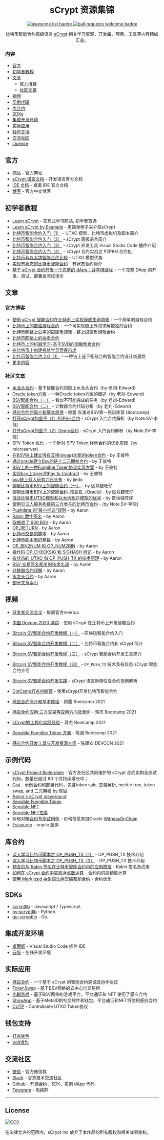 <div align="center">
  <h1 align="center">sCrypt 资源集锦</h1>
  <p align="center">
    <a href="https://github.com/sindresorhus/awesome">
      <img alt="awesome list badge" src="https://cdn.rawgit.com/sindresorhus/awesome/d7305f38d29fed78fa85652e3a63e154dd8e8829/media/badge.svg">
    </a>
    <a href="http://makeapullrequest.com">
      <img alt="pull requests welcome badge" src="https://img.shields.io/badge/PRs-welcome-brightgreen.svg?style=flat">
    </a>
  </p>
  
  <p align="center">比特币智能合约高级语言 <a href="https://scrypt.io">sCrypt</a> 相关学习资源、开发库、项目、工具等内容精编汇总。</p>
  
</div>

### 内容

- [官方](#官方)
- [初学者教程](#初学者教程)
- [文章](#文章)
  - [官方博客](#官方博客)
  - [社区文章](#社区文章)
- [视频](#视频)
- [示例代码](#示例代码)
- [库合约](#库合约)
- [SDKs](#sdks)
- [集成开发环境](#集成开发环境)
- [实际应用](#实际应用)
- [钱包支持](#钱包支持)
- [交流社区](#交流社区)
- [License](#license)


## 官方

- [网站](https://scrypt.io) - 官方网址
- [sCrypt 语言文档](https://scryptdoc.readthedocs.io/zh_CN/latest/syntax.html) - 开发语言官方文档
- [IDE 文档](https://scrypt-ide.readthedocs.io/zh_CN/latest/index.html) - 桌面 IDE 官方文档
- [博客](https://blog.csdn.net/freedomhero) - 官方中文博客

## 初学者教程

- [Learn sCrypt](https://learn.scrypt.io/?lang=zh) - 交互式学习网站, 初学者首选
- [Learn sCrypt by Example](https://by-example.scrypt.io) - 用简单例子来介绍sCrypt
- [比特币智能合约入门（1）](https://blog.csdn.net/freedomhero/article/details/106801904) - UTXO 模型、比特币虚拟机及脚本简介
- [比特币智能合约入门（2）](https://blog.csdn.net/freedomhero/article/details/107104952) - sCrypt 高级语言简介
- [比特币智能合约入门（3）](https://blog.csdn.net/freedomhero/article/details/107127341) - sCrypt 开发工具 Visual Studio Code 插件介绍
- [比特币智能合约入门（4）](https://blog.csdn.net/freedomhero/article/details/107235041) - sCrypt 合约实战之 P2PKH 合约化
-  [比特币与以太坊智能合约比较](https://blog.csdn.net/freedomhero/article/details/117924646) - UTXO 模型优势
- [实现有状态的比特币智能合约](https://blog.csdn.net/freedomhero/article/details/107307306) - 有状态合约简介
-  [基于 sCrypt 合约开发一个完整的 dApp：井字棋游戏](https://blog.csdn.net/freedomhero/article/details/115419901) - 一个完整 DApp 的开发、测试、部署全流程演示


## 文章

### 官方博客

- [使用 sCrypt 智能合约在比特币上实现康威生命游戏](https://blog.csdn.net/freedomhero/article/details/111152834) - 一个简单的游戏合约
- [比特币上的数独游戏合约](https://blog.csdn.net/freedomhero/article/details/112758212) - 一个可实现链上外包求解数独的合约
- [比特币网络上公平的掷硬币游戏](https://blog.csdn.net/freedomhero/article/details/114257034) - 链上掷硬币游戏合约
- [比特币网络上的拍卖合约](https://blog.csdn.net/freedomhero/article/details/114638176) 
- [比特币上的机器学习-基于SVD的图像售卖合约](https://blog.csdn.net/freedomhero/article/details/115856795)
- [在比特币上构建机器学习竞赛市场](https://blog.csdn.net/freedomhero/article/details/119204702)
- [比特币智能合约 2.0（1）](https://blog.csdn.net/freedomhero/article/details/115862217) - 一种链上链下相结合的智能合约设计新思路
- [更多内容](https://blog.csdn.net/freedomhero)

### 社区文章

- [水龙头合约](https://blog.csdn.net/Edward_sv/article/details/109119838) - 基于智能合约的链上水龙头合约（by 老刘-Edward）
- [Oracle token方案](https://blog.csdn.net/Edward_sv/article/details/110977950) - 一种Oracle token方案的概述（by 老刘-Edward)
- [BSV智能合约（一）](https://blog.csdn.net/Edward_sv/article/details/106688515) - 看似不可能完成的任务（by 老刘-Edward)
- [BSV智能合约（二）](https://blog.csdn.net/Edward_sv/article/details/106688661) - 计数器合约代码分析（by 老刘-Edward)
- [感应合约的简介和基本原理](https://gulu-dev.com/post/2021/2021-05-01-sensible-intro) - 顾露 东澳岛BSV第一届训练营 (Bootcamp)
- [打开sCrypt的盒子（1）P2PKH合约](https://blog.csdn.net/weixin_47461167/article/details/108368848?spm=1001.2014.3001.5501) - sCrypt 入门合约解析（by Note.SV-李龍）
-  [打开sCrypt的盒子（2）Demo合约](https://blog.csdn.net/weixin_47461167/article/details/108390203?spm=1001.2014.3001.5501) - sCrypt 入门合约解析（by Note.SV-李龍）
-  [SPV Token 优化](https://powping.com/posts/28182efcc5b7ea2bf726e56599d58deb19b8b3933782e4174ce1af03e09cd359/comments/2e3545f5365472f33f01826c06a173dd394a326811deed3eacecc8e8917c273f#_2e3545f5365472f33f01826c06a173dd394a326811deed3eacecc8e8917c273f) - 一个针对 SPV Token 样例合约的优化实现（by microserver）
-  [在BSV链上建立带有互换(swap)功能的token合约](https://zhuanlan.zhihu.com/p/312024053) - by 王彼特
-  [通过oracle建立Bsv的链上二元期权合约](https://zhuanlan.zhihu.com/p/276215975) - by 王彼特
-  [BSV上的一种Fungible Token协议实现方案](https://zhuanlan.zhihu.com/p/349992213) - by 王彼特
-  [实现bsv上token的Pay to Contract](https://zhuanlan.zhihu.com/p/335212771) - by 王彼特
-  [bsv链上双人玩剪刀石头布](https://blog.csdn.net/jiedo/article/details/111187530) - by jiedo
-  [聊聊比特币BSV上的智能合约（一）](https://zhuanlan.zhihu.com/p/352208466) - by 区块链旺仔
-  [聊聊比特币BSV上的智能合约-预言机（Oracle)](https://zhuanlan.zhihu.com/p/356192260) - by 区块链旺仔
-  [浅谈比特币UTXO模型和以太坊账户模型的优劣](https://zhuanlan.zhihu.com/p/264882173) - by 区块链旺仔
-  [使用见证人服务构建第三方参与的比特币合约](https://blog.csdn.net/weixin_47461167/article/details/117662439) - (by Note.SV-李龍)
- [Pushdata 的“最小推送”规则](https://aaron67.cc/2022/02/06/pushdata-minimal-push-rule/) - by Aaron
- [Rabin 数字签名](https://aaron67.cc/2021/07/10/rabin-signatures/) - by Aaron
- [我被盗了 600 BSV](https://aaron67.cc/2020/11/08/lost-600-bsv/) - by Aaron
- [OP_RETURN](https://aaron67.cc/2018/12/31/bitcoin-transaction-null-data/) - by Aaron
- [比特币交易的脚本](https://aaron67.cc/2018/12/26/bitcoin-transaction-script/) - by Aaron
- [比特币脚本里的整数](https://aaron67.cc/2022/02/07/numbers-in-bsv-script/) - by Aaron
- [OP_BIN2NUM 和 OP_NUM2BIN](https://aaron67.cc/2022/02/08/bsv-opcode-bin2num-num2bin/) - by Aaron
- [操作码 OP_CHECKSIG 和 SIGHASH 标记](https://aaron67.cc/2022/02/28/bsv-opcode-checksig-and-sighash-flags/) - by Aaron
- [有状态的 UTXO 和 OP_PUSH_TX 的技术原理](https://aaron67.cc/2022/03/06/bsv-stateful-utxo-and-op-push-tx/) - by Aaron
- [BSV 交易签名相关的技术名词](https://aaron67.cc/2022/03/09/technical-terms-related-to-bsv-transaction-signature/) - by Aaron
- [计数器合约详解](https://aaron67.cc/2022/03/11/bsv-smart-contract-counter-detailed-explanation/) - by Aaron
- [水龙头合约](https://aaron67.cc/2022/03/13/bsv-smart-contract-faucet/) - by Aaron
- [部分文章索引](https://wiki.bsv.info/scrypt)

## 视频

- [开发者交流会议](https://space.bilibili.com/1294122227/channel/seriesdetail?sid=538938) - 每周官方meetup
- [中国 Devcon 2020 演讲](https://www.bilibili.com/video/BV1yT4y1L7gx) - 使用 sCrypt 在比特币上开发智能合约
- [Bitcoin SV智能合约开发教程（一）](https://live.csdn.net/v/145948?ops_request_misc=%257B%2522request%255Fid%2522%253A%2522162877393716780255210029%2522%252C%2522scm%2522%253A%252220140713.130102334.pc%255Fvideo.%2522%257D&request_id=162877393716780255210029&biz_id=&utm_medium=distribute.pc_search_result.none-task-short_video-2~video~first_rank_v2~rank_v29-8-145948.nonecase&utm_term=bitcoin+sv) - 区块链智能合约入门
- [Bitcoin SV智能合约开发教程（二）](https://live.csdn.net/v/146834?ops_request_misc=%257B%2522request%255Fid%2522%253A%2522162877393716780255210029%2522%252C%2522scm%2522%253A%252220140713.130102334.pc%255Fvideo.%2522%257D&request_id=162877393716780255210029&biz_id=&utm_medium=distribute.pc_search_result.none-task-short_video-2~video~first_rank_v2~rank_v29-11-146834.nonecase&utm_term=bitcoin+sv) - 比特币智能合约和 sCrypt 简介
- [Bitcoin SV智能合约开发教程（三）](https://live.csdn.net/v/148403?ops_request_misc=%257B%2522request%255Fid%2522%253A%2522162877393716780255210029%2522%252C%2522scm%2522%253A%252220140713.130102334.pc%255Fvideo.%2522%257D&request_id=162877393716780255210029&biz_id=&utm_medium=distribute.pc_search_result.none-task-short_video-2~video~first_rank_v2~rank_v29-10-148403.nonecase&utm_term=bitcoin+sv) - sCrypt 智能合约开发工具简介
- [Bitcoin SV智能合约开发教程（四）](https://live.csdn.net/v/156027?ops_request_misc=%257B%2522request%255Fid%2522%253A%2522162877393716780255210029%2522%252C%2522scm%2522%253A%252220140713.130102334.pc%255Fvideo.%2522%257D&request_id=162877393716780255210029&biz_id=&utm_medium=distribute.pc_search_result.none-task-short_video-2~video~first_rank_v2~rank_v29-13-156027.nonecase&utm_term=bitcoin+sv) - `OP_PUSH_TX` 技术及有状态 sCrypt 智能合约介绍
- [Bitcoin SV智能合约开发实践](https://www.bilibili.com/video/BV1EZ4y1F7r7?p=8) - sCrypt 语言新特性及合约范例解析
- [DotCamp打点创新营](https://www.bilibili.com/video/BV1kr4y1c76Y?share_source=copy_web) - 使用sCrypt开发比特币智能合约

- [感应合约简介和基本原理](https://www.bilibili.com/video/BV1EZ4y1F7r7?p=10) - 顾露 Bootcamp 2021
- [感应合约应用:三方交易等应用方向及案例](https://www.bilibili.com/video/BV1EZ4y1F7r7?p=12) - 蒋杰 Bootcamp 2021
- [sCrypt的工程化实践经验](https://www.bilibili.com/video/BV1EZ4y1F7r7?p=9) - 蒋杰 Bootcamp 2021
- [Sensible Fungible Token 方案](https://www.bilibili.com/video/BV1EZ4y1F7r7?p=11) - 陈诚 Bootcamp 2021
- [感应合约开发工具与开发资源介绍](https://www.bilibili.com/video/BV1H34y197kX) - 陈耀欢 DEVCON 2021

## 示例代码

- [sCrypt Project Boilerplate](https://github.com/sCrypt-Inc/boilerplate) - 官方及社区共同维护的 sCrypt 合约实例及测试代码，数量已超过 80 个并持续增长中；
- [Gist](https://gist.github.com/ccoincash) - 示例合约和部署代码，包含token sale, 交易解析, merkle tree, token swap, and 二元期权 by 陈诚
- [Aaron's sCrypt playground](https://github.com/gitzhou/scrypt-playground)
- [Sensible Fungible Token](https://github.com/sensible-contract/token_sensible)
- [Sensible NFT](https://github.com/sensible-contract/nft)
- [Sensible NFT拍卖](https://github.com/sensible-contract/nft-auction-js)
- 价格对赌[合约](https://github.com/gitzhou/scrypt-playground/blob/master/contracts/price-bet.scrypt)及[测试用例](https://github.com/gitzhou/scrypt-playground/blob/master/tests/js/price-bet.scrypttest.js) - 价格信息来自Oracle [WitnessOnChain](https://witnessonchain.com/#exchange-rates)
- [Evisource](https://github.com/BuildOnBSV/evisource) - oracle 服务

## 库合约

- [深入学习比特币脚本之 OP_PUSH_TX（1）](https://blog.csdn.net/freedomhero/article/details/107306604) - OP_PUSH_TX 技术介绍
- [深入学习比特币脚本之 OP_PUSH_TX（2）](https://blog.csdn.net/freedomhero/article/details/107333738) - OP_PUSH_TX 技术介绍
- [预言机与 Rabin 签名在比特币智能合约中的应用原理](https://blog.csdn.net/freedomhero/article/details/107237537)  - Rabin 签名及应用
- [如何在 sCrypt 合约中实现浮点数运算](https://blog.csdn.net/freedomhero/article/details/118709814) - 合约内的高精度计算
- [使用 Merklized 抽象语法树压缩智能合约](https://blog.csdn.net/freedomhero/article/details/119301247) - 合约优化


## SDKs

- [scryptlib](https://github.com/sCrypt-Inc/scryptlib) - Javascript / Typescript.
- [py-scryptlib](https://github.com/sCrypt-Inc/py-scryptlib) - Python.
- [go-scryptlib](https://github.com/sCrypt-Inc/go-scryptlib) - Go.


## 集成开发环境

- [桌面版](https://marketplace.visualstudio.com/items?itemName=bsv-scrypt.sCrypt) - Visual Studio Code 插件 IDE
- [云版](https://scrypt.studio) - 在线开发环境


## 实际应用
- [感应合约](https://sensiblecontract.org/) - 一个基于 sCrypt 的智能合约溯源及协作协议
- [TokenSwap](https://tswap.io) - 基于BSV网络的去中心化交易所
- [小聪游戏](https://satoplay.com/pc.html) - 基于BSV网络的游戏平台，平台通证和 NFT 使用了感应合约
- [ShowApp](https://show.sv/) - 基于MetaID的社交软件和钱包，平台通证和NFT将使用感应合约
- [CUTP](https://github.com/CUTP) - Controllable UTXO Token协议

## 钱包支持

- [打点钱包](https://www.dotwallet.com/en/article/269)
- [Volt钱包](https://volt.id/#/)


## 交流社区

- [微信](https://scrypt.io/static/img/wechat-qrcode.jpg) - 官方微信群
- [Slack](https://join.slack.com/t/scryptworkspace/shared_invite/enQtNzQ1OTMyNDk1ODU3LTJmYjE5MGNmNDZhYmYxZWM4ZGY2MTczM2NiNTIxYmFhNTVjNjE5MGYwY2UwNDYxMTQyNGU2NmFkNTY5MmI1MWM) - 官方技术交流社区
- [Github](https://github.com/sCrypt-Inc) - 开源合约、SDK、实例 dApp 代码
- [Telegram](https://t.me/joinchat/GwaRAxKT16JjXyHt5PuhHw) - 电报群


---

## License

[![CC0](https://mirrors.creativecommons.org/presskit/buttons/88x31/svg/cc-zero.svg)](https://creativecommons.org/publicdomain/zero/1.0/)

在法律允许的范围内，sCrypt Inc 放弃了本作品的所有版权和相关或邻接权。
